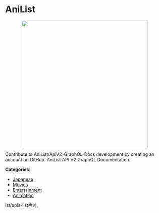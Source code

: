 # AniList
<p align="center">
    <img width="400" src="https://raw.githubusercontent.com/apis-list/apis-list/apis/anilist/logo_256x256.png" />
</p>

Contribute to AniList/ApiV2-GraphQL-Docs development by creating an account on GitHub. AniList API V2 GraphQL Documentation.



**Categories**:
- [Japanese](https://github.com/apis-list/apis-list#japanese)
- [Movies](https://github.com/apis-list/apis-list#movies)
- [Entertainment](https://github.com/apis-list/apis-list#entertainment)
- [Animation](https://github.com/apis-list/apis-list#animation)







ist/apis-list#tv),


